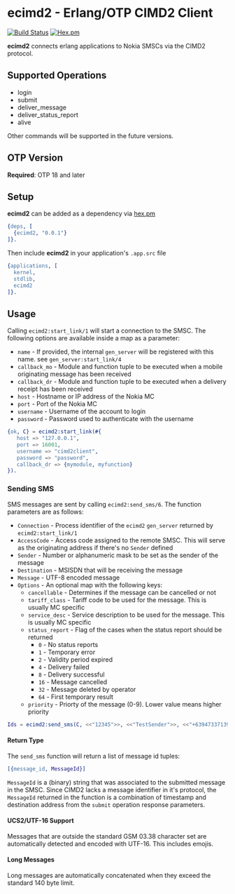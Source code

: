 # ecimd2 - Erlang/OTP CIMD2 Client

[![Build Status](https://travis-ci.org/VoyagerInnovations/ecimd2.svg?branch=master)](https://travis-ci.org/VoyagerInnovations/ecimd2) [![Hex.pm](https://img.shields.io/hexpm/v/ecimd2.svg)](https://hex.pm/packages/ecimd2)

**ecimd2** connects erlang applications to Nokia SMSCs via the CIMD2 protocol.

## Supported Operations
* login
* submit
* deliver\_message
* deliver\_status\_report
* alive

Other commands will be supported in the future versions.

## OTP Version

**Required**: OTP 18 and later

## Setup

**ecimd2** can be added as a dependency via [hex.pm](https://hex.pm/packages/ecimd2)

```erlang
{deps, [
  {ecimd2, "0.0.1"}
]}. 
```

Then include **ecimd2** in your application's `.app.src` file

```erlang
{applications, [
  kernel,
  stdlib,
  ecimd2
]}.
```

## Usage

Calling `ecimd2:start_link/1` will start a connection to the SMSC. The following options are available inside a map as a parameter:

* `name` - If provided, the internal `gen_server` will be registered with this name. see `gen_server:start_link/4`
* `callback_mo` - Module and function tuple to be executed when a mobile originating message has been received
* `callback_dr` - Module and function tuple to be executed when a delivery receipt has been received
* `host` - Hostname or IP address of the Nokia MC
* `port` - Port of the Nokia MC
* `username` - Username of the account to login
* `password` - Password used to authenticate with the username

```erlang
{ok, C} = ecimd2:start_link(#{
   host => "127.0.0.1",
   port => 16001,
   username => "cimd2client",
   password => "password",
   callback_dr => {mymodule, myfunction}
}).
```

### Sending SMS

SMS messages are sent by calling `ecimd2:send_sms/6`. The function parameters are as follows:

* `Connection` - Process identifier of the `ecimd2` `gen_server` returned by `ecimd2:start_link/1`
* `AccessCode` - Access code assigned to the remote SMSC. This will serve as the originating address if there's no `Sender` defined
* `Sender` - Number or alphanumeric mask to be set as the sender of the message
* `Destination` - MSISDN that will be receiving the message
* `Message` - UTF-8 encoded message
* `Options` - An optional map with the following keys:
    * `cancellable` - Determines if the message can be cancelled or not
    * `tariff_class` - Tariff code to be used for the message. This is usually MC specific
    * `service_desc` - Service description to be used for the message. This is usually MC specific
    * `status_report` - Flag of the cases when the status report should be returned
        * `0`  - No status reports
        * `1`  - Temporary error
        * `2`  - Validity period expired
        * `4`  - Delivery failed
        * `8`  - Delivery successful
        * `16` - Message cancelled
        * `32` - Message deleted by operator
        * `64` - First temporary result
    * `priority` - Priorty of the message (0-9). Lower value means higher priority

```erlang
Ids = ecimd2:send_sms(C, <<"12345">>, <<"TestSender">>, <<"+639473371390">>, <<"Hello">>).
```

#### Return Type

The `send_sms` function will return a list of message id tuples:

```erlang
[{message_id, MessageId}]
```

`MessageId` is a (binary) string that was associated to the submitted message in the SMSC. Since CIMD2 lacks a message identifier in it's protocol, the `MessageId` returned in the function is a combination of timestamp and destination address from the `submit` operation response parameters.

#### UCS2/UTF-16 Support

Messages that are outside the standard GSM 03.38 character set are automatically detected and encoded with UTF-16. This includes emojis.

#### Long Messages

Long messages are automatically concatenated when they exceed the standard 140 byte limit. 

